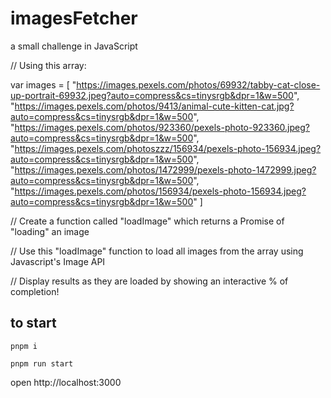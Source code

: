 # imagesFetcher
a small challenge in JavaScript

// Using this array:

var images = [
"https://images.pexels.com/photos/69932/tabby-cat-close-up-portrait-69932.jpeg?auto=compress&cs=tinysrgb&dpr=1&w=500",
"https://images.pexels.com/photos/9413/animal-cute-kitten-cat.jpg?auto=compress&cs=tinysrgb&dpr=1&w=500",
"https://images.pexels.com/photos/923360/pexels-photo-923360.jpeg?auto=compress&cs=tinysrgb&dpr=1&w=500",
"https://images.pexels.com/photoszzz/156934/pexels-photo-156934.jpeg?auto=compress&cs=tinysrgb&dpr=1&w=500",
"https://images.pexels.com/photos/1472999/pexels-photo-1472999.jpeg?auto=compress&cs=tinysrgb&dpr=1&w=500",
"https://images.pexels.com/photos/156934/pexels-photo-156934.jpeg?auto=compress&cs=tinysrgb&dpr=1&w=500"
]

// Create a function called "loadImage" which returns a Promise of "loading" an image

// Use this "loadImage" function to load all images from the array using Javascript's Image API

// Display results as they are loaded by showing an interactive % of completion!

## to start

`pnpm i`

`pnpm run start`

open http://localhost:3000
